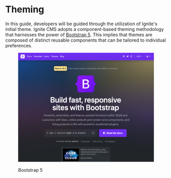 # Theming

In this guide, developers will be guided through the utilization of Ignite's initial theme. Ignite CMS adopts a component-based theming methodology that harnesses the power of [Bootstrap 5](https://getbootstrap.com/). This implies that themes are composed of distinct reusable components that can be tailored to individual preferences.

<figure><img src="../.gitbook/assets/Screen Shot 2023-05-24 at 3.46.41 PM.png" alt=""><figcaption><p>Bootstrap 5</p></figcaption></figure>
